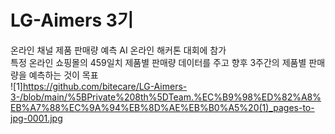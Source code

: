 # LG-Aimers 3기

온라인 채널 제품 판매량 예측 AI 온라인 해커톤 대회에 참가  
특정 온라인 쇼핑몰의 459일치 제품별 판매량 데이터를 주고 향후 3주간의 제품별 판매량을 예측하는 것이 목표  
 ![1]https://github.com/bitecare/LG-Aimers-3-/blob/main/%5BPrivate%208th%5DTeam.%EC%B9%98%ED%82%A8%EB%A7%88%EC%9A%94%EB%8D%AE%EB%B0%A5%20(1)_pages-to-jpg-0001.jpg
